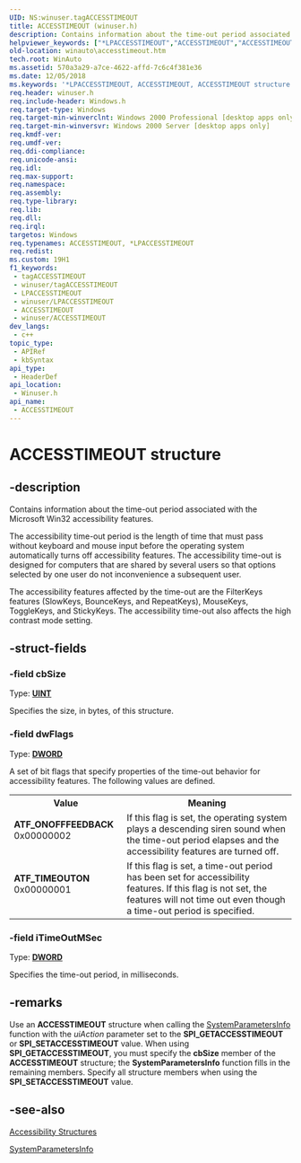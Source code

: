 ```yaml
---
UID: NS:winuser.tagACCESSTIMEOUT
title: ACCESSTIMEOUT (winuser.h)
description: Contains information about the time-out period associated with the accessibility features.
helpviewer_keywords: ["*LPACCESSTIMEOUT","ACCESSTIMEOUT","ACCESSTIMEOUT structure [Windows Accessibility]","ATF_ONOFFFEEDBACK","ATF_TIMEOUTON","LPACCESSTIMEOUT","LPACCESSTIMEOUT structure pointer [Windows Accessibility]","_win32_ACCESSTIMEOUT_str","msaa.accesstimeout","tagACCESSTIMEOUT","winauto.accesstimeout","winuser/ACCESSTIMEOUT","winuser/LPACCESSTIMEOUT"]
old-location: winauto\accesstimeout.htm
tech.root: WinAuto
ms.assetid: 570a3a29-a7ce-4622-affd-7c6c4f381e36
ms.date: 12/05/2018
ms.keywords: '*LPACCESSTIMEOUT, ACCESSTIMEOUT, ACCESSTIMEOUT structure [Windows Accessibility], ATF_ONOFFFEEDBACK, ATF_TIMEOUTON, LPACCESSTIMEOUT, LPACCESSTIMEOUT structure pointer [Windows Accessibility], _win32_ACCESSTIMEOUT_str, msaa.accesstimeout, tagACCESSTIMEOUT, winauto.accesstimeout, winuser/ACCESSTIMEOUT, winuser/LPACCESSTIMEOUT'
req.header: winuser.h
req.include-header: Windows.h
req.target-type: Windows
req.target-min-winverclnt: Windows 2000 Professional [desktop apps only]
req.target-min-winversvr: Windows 2000 Server [desktop apps only]
req.kmdf-ver: 
req.umdf-ver: 
req.ddi-compliance: 
req.unicode-ansi: 
req.idl: 
req.max-support: 
req.namespace: 
req.assembly: 
req.type-library: 
req.lib: 
req.dll: 
req.irql: 
targetos: Windows
req.typenames: ACCESSTIMEOUT, *LPACCESSTIMEOUT
req.redist: 
ms.custom: 19H1
f1_keywords:
 - tagACCESSTIMEOUT
 - winuser/tagACCESSTIMEOUT
 - LPACCESSTIMEOUT
 - winuser/LPACCESSTIMEOUT
 - ACCESSTIMEOUT
 - winuser/ACCESSTIMEOUT
dev_langs:
 - c++
topic_type:
 - APIRef
 - kbSyntax
api_type:
 - HeaderDef
api_location:
 - Winuser.h
api_name:
 - ACCESSTIMEOUT
---
```


# ACCESSTIMEOUT structure


## -description

Contains information about the time-out period associated with the Microsoft Win32 accessibility features. 

The accessibility time-out period is the length of time that must pass without keyboard and mouse input before the operating system automatically turns off accessibility features. The accessibility time-out is designed for computers that are shared by several users so that options selected by one user do not inconvenience a subsequent user.

The accessibility features affected by the time-out are
        the FilterKeys features (SlowKeys, BounceKeys, and
        RepeatKeys), MouseKeys, ToggleKeys, and StickyKeys. The
        accessibility time-out also affects the high contrast mode
        setting.

## -struct-fields

### -field cbSize

Type: <b><a href="/windows/desktop/WinProg/windows-data-types">UINT</a></b>

Specifies the size, in bytes, of this structure.

### -field dwFlags

Type: <b><a href="/windows/desktop/WinProg/windows-data-types">DWORD</a></b>

A set of bit flags that specify properties of the time-out behavior for accessibility features. The following values are defined.

<table>
<tr>
<th>Value</th>
<th>Meaning</th>
</tr>
<tr>
<td width="40%"><a id="ATF_ONOFFFEEDBACK"></a><a id="atf_onofffeedback"></a><dl>
<dt><b>ATF_ONOFFFEEDBACK</b></dt>
<dt>0x00000002
</dt>
</dl>
</td>
<td width="60%">
If this flag is set, the operating system plays a descending siren sound when the time-out period elapses and the accessibility features are turned off.

</td>
</tr>
<tr>
<td width="40%"><a id="ATF_TIMEOUTON"></a><a id="atf_timeouton"></a><dl>
<dt><b>ATF_TIMEOUTON</b></dt>
<dt>0x00000001</dt>
</dl>
</td>
<td width="60%">
If this flag is set, a time-out period has been set for accessibility features. If this flag is not set, the features will not time out even though a time-out period is specified.

</td>
</tr>
</table>

### -field iTimeOutMSec

Type: <b><a href="/windows/desktop/WinProg/windows-data-types">DWORD</a></b>

Specifies the time-out period, in milliseconds.

## -remarks

Use an <b>ACCESSTIMEOUT</b> structure when calling the <a href="/windows/desktop/api/winuser/nf-winuser-systemparametersinfoa">SystemParametersInfo</a> function with the <i>uiAction</i> parameter set to the <b>SPI_GETACCESSTIMEOUT</b> or <b>SPI_SETACCESSTIMEOUT</b> value. When using <b>SPI_GETACCESSTIMEOUT</b>, you must specify the <b>cbSize</b> member of the <b>ACCESSTIMEOUT</b> structure; the <b>SystemParametersInfo</b> function fills in the remaining members. Specify all structure members when using the <b>SPI_SETACCESSTIMEOUT</b> value.

## -see-also

<a href="/windows/desktop/WinAuto/accessibility-structures">Accessibility Structures</a>



<a href="/windows/desktop/api/winuser/nf-winuser-systemparametersinfoa">SystemParametersInfo</a>